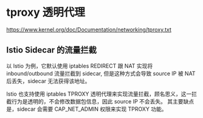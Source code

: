 # tproxy 透明代理

https://www.kernel.org/doc/Documentation/networking/tproxy.txt

## Istio Sidecar 的流量拦截

以 Istio 为例，它默认使用 iptables
REDIRECT 跟 NAT 实现将 inbound/outbound 流量拦截到 sidecar, 但是这种方式会导致 source
IP 被 NAT 后丢失，sidecar 无法获得该地址。

Istio 也支持使用 iptables
TPROXY 透明代理来实现流量拦截，顾名思义，这一拦截行为是透明的，不会修改数据包信息，因此 source
IP 不会丢失。
其主要缺点是，sidecar 会需要 CAP_NET_ADMIN 权限来实现 TPROXY 功能。



